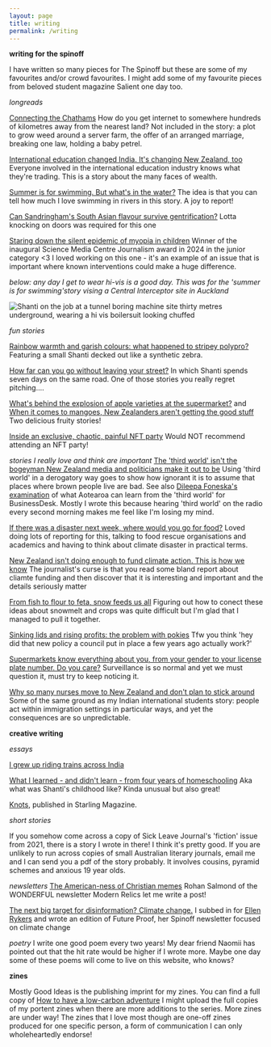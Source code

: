 ```yaml
---
layout: page
title: writing
permalink: /writing
---
```


**writing for the spinoff**

I have written so many pieces for The Spinoff but these are some of my favourites and/or crowd favourites. I might add some of my favourite pieces from beloved student magazine Salient one day too. 

_longreads_

[Connecting the Chathams](https://thespinoff.co.nz/internet/10-06-2022/connecting-the-chathams) How do you get internet to somewhere hundreds of kilometres away from the nearest land? Not included in the story: a plot to grow weed around a server farm, the offer of an arranged marriage, breaking one law, holding a baby petrel. 

[International education changed India. It's changing New Zealand, too](https://thespinoff.co.nz/society/08-01-2024/international-education-changed-india-its-changing-new-zealand-too-2) Everyone involved in the international education industry knows what they're trading. This is a story about the many faces of wealth. 

[Summer is for swimming. But what's in the water?](https://thespinoff.co.nz/society/15-12-2023/summer-is-for-swimming-but-whats-in-the-water) The idea is that you can tell how much I love swimming in rivers in this story. A joy to report! 

[Can Sandringham's South Asian flavour survive gentrification?](https://thespinoff.co.nz/kai/08-07-2024/can-sandringhams-south-asian-flavour-survive-gentrification) Lotta knocking on doors was required for this one

[Staring down the silent epidemic of myopia in children](https://thespinoff.co.nz/society/15-04-2024/staring-down-the-silent-epidemic-of-childrens-myopia) Winner of the inaugural Science Media Centre Journalism award in 2024 in the junior category <3 I loved working on this one - it's an example of an issue that is important where known interventions could make a huge difference.

_below: any day I get to wear hi-vis is a good day. This was for the 'summer is for swimming'story vising a Central Interceptor site in Auckland_

![Shanti on the job at a tunnel boring machine site thirty metres underground, wearing a hi vis boilersuit looking chuffed](/shanti-mathias/assets/IMG_1464(2).jpg)

_fun stories_

[Rainbow warmth and garish colours: what happened to stripey polypro?](https://thespinoff.co.nz/society/08-07-2024/rainbow-warmth-and-garish-colours-when-did-stripy-polyprop-disappear) Featuring a small Shanti decked out like a synthetic zebra. 

[How far can you go without leaving your street?](https://thespinoff.co.nz/society/07-01-2024/how-far-can-you-go-without-leaving-your-street-2) In which Shanti spends seven days on the same road. One of those stories you really regret pitching.... 

[What's behind the explosion of apple varieties at the supermarket?](https://thespinoff.co.nz/kai/28-03-2024/whats-behind-the-explosion-of-apple-varieties-at-the-supermarket) and [When it comes to mangoes, New Zealanders aren't getting the good stuff](https://thespinoff.co.nz/kai/14-06-2023/when-it-comes-to-mangoes-new-zealanders-arent-getting-the-good-stuff) Two delicious fruity stories! 

[Inside an exclusive, chaotic, painful NFT party](https://thespinoff.co.nz/summer-2022/31-12-2022/inside-an-exclusive-chaotic-painful-nft-party) Would NOT recommend attending an NFT party! 

_stories I really love and think are important_
[The 'third world' isn't the bogeyman New Zealand media and politicians make it out to be](https://thespinoff.co.nz/media/26-05-2023/the-third-world-isnt-the-bogeyman-new-zealand-seems-to-think-it-is) Using 'third world' in a derogatory way goes to show how ignorant it is to assume that places where brown people live are bad. See also [Dileepa Foneska's examination](https://businessdesk.co.nz/article/economy/nz-and-third-world-lessons-for-politicians-and-businesspeople) of what Aotearoa can learn from the 'third world' for BusinessDesk. Mostly I wrote this because hearing 'third world' on the radio every second morning makes me feel like I'm losing my mind. 

[If there was a disaster next week, where would you go for food?](https://thespinoff.co.nz/kai/20-03-2024/if-there-was-a-disaster-next-week-where-would-you-go-for-food) Loved doing lots of reporting for this, talking to food rescue organisations and academics and having to think about climate disaster in practical terms. 

[New Zealand isn't doing enough to fund climate action. This is how we know](https://thespinoff.co.nz/politics/13-09-2024/new-zealand-isnt-doing-enough-to-fund-climate-action-this-is-how-we-know) The journalist's curse is that you read some bland report about cliamte funding and then discover that it is interesting and important and the details seriously matter

[From fish to flour to feta, snow feeds us all](https://thespinoff.co.nz/kai/10-07-2024/from-fish-to-flour-to-feta-snow-feeds-us-all) Figuring out how to conect these ideas about snowmelt and crops was quite difficult but I'm glad that I managed to pull it together.

[Sinking lids and rising profits: the problem with pokies](https://thespinoff.co.nz/society/25-06-2024/sinking-lids-and-rising-profits-the-problem-with-pokies) Tfw you think 'hey did that new policy a council put in place a few years ago actually work?' 

[Supermarkets know everything about you, from your gender to your license plate number. Do you care?](https://thespinoff.co.nz/society/25-03-2024/supermarkets-know-everything-from-your-gender-to-licence-plate-number-do-you-care) Surveillance is so normal and yet we must question it, must try to keep noticing it.

[Why so many nurses move to New Zealand and don't plan to stick around](https://thespinoff.co.nz/society/12-07-2024/why-so-many-nurses-move-to-new-zealand-but-dont-plan-to-stick-around) Some of the same ground as my Indian international students story: people act within immigration settings in particular ways, and yet the consequences are so unpredictable.

**creative writing**

_essays_

[I grew up riding trains across India](https://thespinoff.co.nz/society/19-02-2023/the-sunday-essay-i-grew-up-riding-trains-across-india)


[What I learned - and didn't learn - from four years of homeschooling](https://thespinoff.co.nz/society/10-10-2024/what-i-learned-and-didnt-learn-from-four-years-of-home-education) Aka what was Shanti's childhood like? Kinda unusual but also great! 

[Knots](https://www.starlingmag.com/issue-9/shanti-mathias), published in Starling Magazine. 

_short stories_

If you somehow come across a copy of Sick Leave Journal's 'fiction' issue from 2021, there is a story I wrote in there! I think it's pretty good. If you are unlikely to run across copies of small Australian literary journals, email me and I can send you a pdf of the story probably. It involves cousins, pyramid schemes and anxious 19 year olds. 

_newsletters_
[The American-ness of Christian memes](https://www.modernrelics.email/the-american-ness-of-christian-memes/) Rohan Salmond of the WONDERFUL newsletter Modern Relics let me write a post! 

[The next big target for disinformation? Climate change.](https://spinofffutureproof.substack.com/p/the-next-big-target-for-disinformation) I subbed in for [Ellen Rykers](https://www.ellenrykers.com/) and wrote an edition of Future Proof, her Spinoff newsletter focused on climate change 

_poetry_
I write one good poem every two years! My dear friend Naomii has pointed out that the hit rate would be higher if I wrote more. Maybe one day some of these poems will come to live on this website, who knows? 

**zines**

Mostly Good Ideas is the publishing imprint for my zines. You can find a full copy of [How to have a low-carbon adventure](https://mostlygoodideas.nz/zine) I might upload the full copies of my portent zines when there are more additions to the series. More zines are under way! The zines that I love most though are one-off zines produced for one specific person, a form of communication I can only wholeheartedly endorse! 
